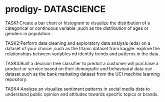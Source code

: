# prodigy- DATASCIENCE 
TASK1:Create a bar chart or histogram to visualize the distribution of a categorical or continuous variable ,such as the distribution of ages or genders in population .


TASK2:Perform data cleaning and exploratory data analysis (eda) on a dataset of your choice ,such as the titanic dataset from kaggle. explore the relationships between variables nd identify trends and patterns in the data.


TASK3:Built a decision tree classifier to predict a customer will purchase a product or service based on their demografic and behavioural data use dataset such as the bank marketing dataset from the UCI machine learning repository.


TASK4:Analyze an visualize sentiment patterns in social media data to understand public opinion and attitudes towards specific topics or brands. 
